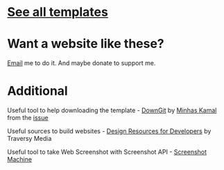 # [See all templates](https://zummon.page/website-template)

# Want a website like these? 
[Email](mailto:zummon.space@gmail.com) me to do it. And maybe donate to support me.

# Additional 

Useful tool to help downloading the template - [DownGit](https://downgit.github.io/) by [Minhas Kamal](https://stackoverflow.com/users/4684058/minhas-kamal) from the [issue](https://stackoverflow.com/questions/7106012/)

Useful sources to build websites - [Design Resources for Developers](https://github.com/bradtraversy/design-resources-for-developers) by Traversy Media

Useful tool to take Web Screenshot with Screenshot API - [Screenshot Machine](https://www.screenshotmachine.com/)